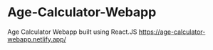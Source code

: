 # Age-Calculator-Webapp
Age Calculator Webapp built using React.JS
https://age-calculator-webapp.netlify.app/
